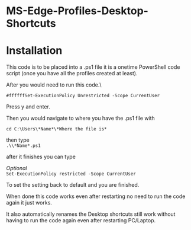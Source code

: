 # MS-Edge-Profiles-Desktop-Shortcuts

# Installation
This code is to be placed into a .ps1 file it is a onetime PowerShell code script (once you have all the profiles created at least).

After you would need to run this code.\

`#ffffffSet-ExecutionPolicy Unrestricted -Scope CurrentUser`

Press y and enter.

Then you would navigate to where you have the .ps1 file with

`cd C:\Users\*Name*\*Where the file is*`

then type\
`.\\*Name*.ps1`

after it finishes you can type

*Optional*\
`Set-ExecutionPolicy restricted -Scope CurrentUser`

To set the setting back to default and you are finished.

When done this code works even after restarting no need to run the code again it just works.

It also automatically renames the Desktop shortcuts still work without having to run the code again even after restarting PC/Laptop.
